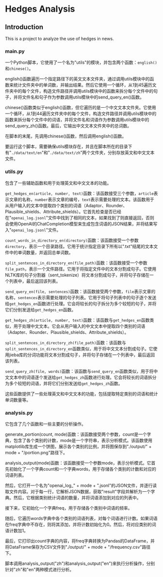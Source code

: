 # Hedges Analysis

## Introduction

This is a project to analyze the use of hedges in news.

### main.py

一个Python脚本，它使用了一个名为"utils"的模块，并包含两个函数：`english()`和`chinese()`。

english()函数遍历一个指定路径下的英文文本文件夹，通过调用utils模块中的函数来统计文件夹中的单词数，并输出结果。然后它使用一个循环，从1到45遍历文件夹中的每个文件，构造文件路径并调用utils模块中的函数来拆分每个文件中的句子，并将文件名和句子作为参数调用utils模块中的send_query_en()函数。

chinese()函数类似于english()函数，但它遍历的是一个中文文本文件夹。它使用一个循环，从1到44遍历文件夹中的每个文件，构造文件路径并调用utils模块中的函数来拆分每个文件中的词语，并将文件名和词语作为参数调用utils模块中的send_query_zh()函数。最后，它输出中文文本文件夹中的总词数。

在脚本的末尾，先调用chinese()函数，然后调用english()函数。

要运行这个脚本，需要确保utils模块存在，并且在脚本所在的目录下有"`./data/text/en`"和"`./data/text/zh`"两个文件夹，分别存放英文和中文文本文件。

### utils.py

包含了一些辅助函数和用于处理英文和中文文本的功能。

`get_hedges_en(article, number, text)`函数：该函数接受三个参数，`article`表示文章的名称，`number`表示文章的编号，`text`表示需要处理的文本。该函数用于从用户输入的文本中提取四个类别的词语（Adaptor、Rounder、Plausible_shields、Attribute_shields）。它首先检查是否已经在"`openai_log.jsonl`"文件中找到了相同的文本，如果找到了则直接返回，否则会使用OpenAI的ChatCompletion模型来生成包含词语的JSON结果，并将结果写入"`openai_log.jsonl`"文件。

`count_words_in_directory_en(directory)`函数：该函数接受一个参数`directory`，表示一个目录路径。它用于统计指定目录下所有以".txt"结尾的文本文件中的单词数量，并返回总单词数。

`split_sentences_in_directory_en(file_path)`函数：该函数接受一个参数`file_path`，表示一个文件路径。它用于将指定文件中的文本分割成句子。它使用NLTK库的句子分割器（sent_tokenize）将文本分割成句子，并将句子存储在一个列表中，最后返回该列表。

`send_query_en(file, sentences)`函数：该函数接受两个参数，`file`表示文章的名称，`sentences`表示需要处理的句子列表。它用于将句子列表中的句子逐个发送给`get_hedges_en`函数进行处理。它会将较长的句子拆分为多个较短的句子，并将它们分别发送给`get_hedges_en`函数。

`get_hedges_zh(article, number, text)`函数：该函数与`get_hedges_en`函数类似，用于处理中文文本。它会从用户输入的中文文本中提取四个类别的词语（Adapter、Rounder、Plausible_shields、Attribute_shields）。

`split_sentences_in_directory_zh(file_path)`函数：该函数与`split_sentences_in_directory_en`函数类似，用于将中文文本分割成句子。它使用jieba库的分词功能将文本分割成句子，并将句子存储在一个列表中，最后返回该列表。

`send_query_zh(file, words)`函数：该函数与`send_query_en`函数类似，用于将中文文本中的词语逐个发送给`get_hedges_zh`函数进行处理。它会将较长的词语拆分为多个较短的词语，并将它们分别发送给`get_hedges_zh`函数。

这些函数提供了一些处理英文和中文文本的功能，包括提取特定类别的词语和统计单词数量等。

### analysis.py

它包含了几个函数和一些主要的分析操作。

generate_portion(count, mode)函数：该函数接受两个参数，count是一个字典，包含了各个类别的计数，mode是一个字符串，表示分析模式。该函数使用matplotlib库生成一个饼图，展示各个类别的比例，并将图保存到"./output/" + mode + "/portion.png"路径下。

analysis_output(mode)函数：该函数接受一个参数mode，表示分析模式。它首先初始化了一个字典count和一个字典words，用于存储各个类别的计数和对应的词语列表。

然后，它打开一个名为"openai_log_" + mode + ".jsonl"的JSON文件，并逐行读取文件内容。对于每一行，它解析JSON数据，获取"result"字段并解析为一个字典。然后，它根据类别统计词语的数量，并将词语添加到对应的列表中。

接下来，它初始化一个字典freq，用于存储各个类别中词语的频率。

随后，它遍历words字典中各个类别的词语列表，对每个词语进行计数。如果词语在freq字典中不存在，则将其添加，并将计数初始化为0。然后，将对应类别的词语计数加1。

最后，它打印出count字典的内容，将freq字典转换为Pandas的DataFrame，并将DataFrame保存为CSV文件到"./output/" + mode + "/frequency.csv"路径下。

脚本调用analysis_output("zh")和analysis_output("en")来执行分析操作，分别针对"zh"和"en"两种模式进行分析。
